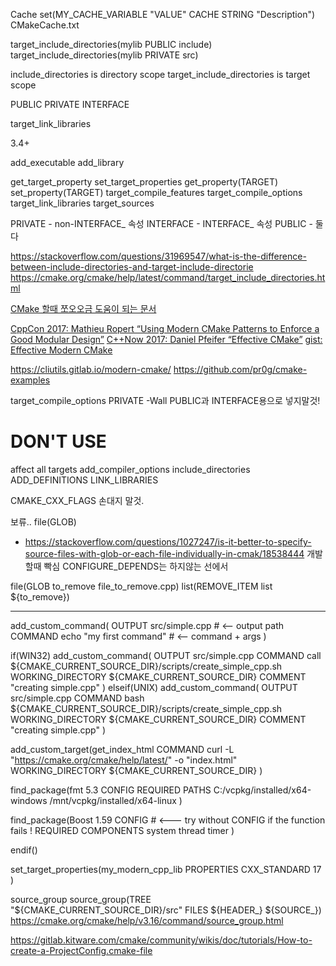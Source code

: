 Cache
set(MY_CACHE_VARIABLE "VALUE" CACHE STRING "Description")
CMakeCache.txt


target_include_directories(mylib PUBLIC include)
target_include_directories(mylib PRIVATE src)


include_directories is directory scope
target_include_directories is target scope

PUBLIC
PRIVATE
INTERFACE


target_link_libraries 

3.4+


add_executable
add_library

get_target_property
set_target_properties
get_property(TARGET)
set_property(TARGET)
target_compile_features
target_compile_options
target_link_libraries
target_sources

PRIVATE - non-INTERFACE_ 속성
INTERFACE - INTERFACE_ 속성
PUBLIC - 둘다


https://stackoverflow.com/questions/31969547/what-is-the-difference-between-include-directories-and-target-include-directorie
https://cmake.org/cmake/help/latest/command/target_include_directories.html

[CMake 할때 쪼오오금 도움이 되는 문서](https://gist.github.com/luncliff/6e2d4eb7ca29a0afd5b592f72b80cb5c)


[CppCon 2017: Mathieu Ropert “Using Modern CMake Patterns to Enforce a Good Modular Design”](https://www.youtube.com/watch?v=eC9-iRN2b04)
[C++Now 2017: Daniel Pfeifer “Effective CMake”](https://www.youtube.com/watch?v=bsXLMQ6WgIk)
[gist: Effective Modern CMake](https://gist.github.com/mbinna/c61dbb39bca0e4fb7d1f73b0d66a4fd1)

https://cliutils.gitlab.io/modern-cmake/
https://github.com/pr0g/cmake-examples


target_compile_options PRIVATE -Wall
PUBLIC과 INTERFACE용으로 넣지말것!

# DON'T USE
affect all targets
add_compiler_options
include_directories
ADD_DEFINITIONS
LINK_LIBRARIES

CMAKE_CXX_FLAGS 손대지 말것.

보류.. file(GLOB)
- https://stackoverflow.com/questions/1027247/is-it-better-to-specify-source-files-with-glob-or-each-file-individually-in-cmak/18538444
개발할때 빡심
CONFIGURE_DEPENDS는 하지않는 선에서


file(GLOB to_remove file_to_remove.cpp)
list(REMOVE_ITEM list ${to_remove})



-----------------

add_custom_command( 
    OUTPUT      src/simple.cpp              # <-- output path
    COMMAND     echo    "my first command"  # <-- command + args
)


if(WIN32)
    add_custom_command(
        OUTPUT      src/simple.cpp
        COMMAND     call ${CMAKE_CURRENT_SOURCE_DIR}/scripts/create_simple_cpp.sh 
		WORKING_DIRECTORY ${CMAKE_CURRENT_SOURCE_DIR}
        COMMENT     "creating simple.cpp"
    )
elseif(UNIX)
    add_custom_command(
        OUTPUT      src/simple.cpp
        COMMAND     bash ${CMAKE_CURRENT_SOURCE_DIR}/scripts/create_simple_cpp.sh 
		WORKING_DIRECTORY ${CMAKE_CURRENT_SOURCE_DIR}
        COMMENT     "creating simple.cpp"
    )
	
add_custom_target(get_index_html
    COMMAND curl -L "https://cmake.org/cmake/help/latest/" 
                -o "index.html"
    WORKING_DIRECTORY ${CMAKE_CURRENT_SOURCE_DIR}
)



find_package(fmt  5.3
CONFIG 
    REQUIRED
    PATHS       C:/vcpkg/installed/x64-windows
                /mnt/vcpkg/installed/x64-linux
)


find_package(Boost  1.59
CONFIG                      # <--- try without CONFIG if the function fails !
    REQUIRED
    COMPONENTS system thread timer
)

endif()






set_target_properties(my_modern_cpp_lib
PROPERTIES
    CXX_STANDARD 17
)



source_group
source_group(TREE "${CMAKE_CURRENT_SOURCE_DIR}/src" FILES ${HEADER_} ${SOURCE_})
https://cmake.org/cmake/help/v3.16/command/source_group.html



https://gitlab.kitware.com/cmake/community/wikis/doc/tutorials/How-to-create-a-ProjectConfig.cmake-file